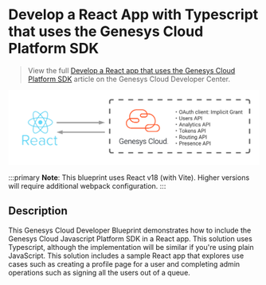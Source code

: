 # Develop a React App with Typescript that uses the Genesys Cloud Platform SDK

> View the full [Develop a React app that uses the Genesys Cloud Platform SDK](https://developer.mypurecloud.com/blueprints/) article on the Genesys Cloud Developer Center.

![React App flowchart](blueprint/images/flowchart.png "React app flowchart")

:::primary
**Note**: This blueprint uses React v18 (with Vite). Higher versions will require additional webpack configuration.
:::

## Description

This Genesys Cloud Developer Blueprint demonstrates how to include the Genesys Cloud Javascript Platform SDK in a React app. This solution uses Typescript, although the implementation will be similar if you're using plain JavaScript. This solution includes a sample React app that explores use cases such as creating a profile page for a user and completing admin operations such as signing all the users out of a queue.
